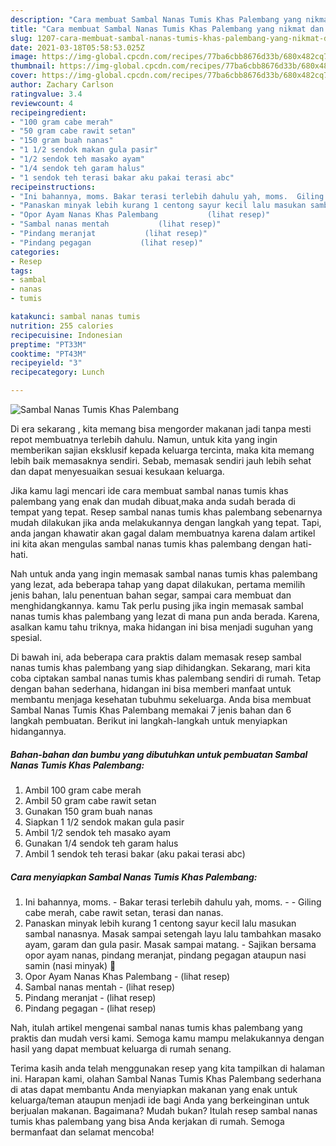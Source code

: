 ```yaml
---
description: "Cara membuat Sambal Nanas Tumis Khas Palembang yang nikmat dan Mudah Dibuat"
title: "Cara membuat Sambal Nanas Tumis Khas Palembang yang nikmat dan Mudah Dibuat"
slug: 1207-cara-membuat-sambal-nanas-tumis-khas-palembang-yang-nikmat-dan-mudah-dibuat
date: 2021-03-18T05:58:53.025Z
image: https://img-global.cpcdn.com/recipes/77ba6cbb8676d33b/680x482cq70/sambal-nanas-tumis-khas-palembang-foto-resep-utama.jpg
thumbnail: https://img-global.cpcdn.com/recipes/77ba6cbb8676d33b/680x482cq70/sambal-nanas-tumis-khas-palembang-foto-resep-utama.jpg
cover: https://img-global.cpcdn.com/recipes/77ba6cbb8676d33b/680x482cq70/sambal-nanas-tumis-khas-palembang-foto-resep-utama.jpg
author: Zachary Carlson
ratingvalue: 3.4
reviewcount: 4
recipeingredient:
- "100 gram cabe merah"
- "50 gram cabe rawit setan"
- "150 gram buah nanas"
- "1 1/2 sendok makan gula pasir"
- "1/2 sendok teh masako ayam"
- "1/4 sendok teh garam halus"
- "1 sendok teh terasi bakar aku pakai terasi abc"
recipeinstructions:
- "Ini bahannya, moms. Bakar terasi terlebih dahulu yah, moms.  Giling cabe merah, cabe rawit setan, terasi dan nanas."
- "Panaskan minyak lebih kurang 1 centong sayur kecil lalu masukan sambal nanasnya. Masak sampai setengah layu lalu tambahkan masako ayam, garam dan gula pasir. Masak sampai matang. Sajikan bersama opor ayam nanas, pindang meranjat, pindang pegagan ataupun nasi samin (nasi minyak) 🤭"
- "Opor Ayam Nanas Khas Palembang           (lihat resep)"
- "Sambal nanas mentah           (lihat resep)"
- "Pindang meranjat           (lihat resep)"
- "Pindang pegagan           (lihat resep)"
categories:
- Resep
tags:
- sambal
- nanas
- tumis

katakunci: sambal nanas tumis 
nutrition: 255 calories
recipecuisine: Indonesian
preptime: "PT33M"
cooktime: "PT43M"
recipeyield: "3"
recipecategory: Lunch

---
```



![Sambal Nanas Tumis Khas Palembang](https://img-global.cpcdn.com/recipes/77ba6cbb8676d33b/680x482cq70/sambal-nanas-tumis-khas-palembang-foto-resep-utama.jpg)

Di era  sekarang , kita memang bisa mengorder makanan jadi tanpa mesti repot membuatnya terlebih dahulu. Namun, untuk kita yang ingin memberikan sajian eksklusif kepada keluarga tercinta, maka kita memang lebih baik memasaknya sendiri. Sebab, memasak sendiri jauh lebih sehat dan dapat menyesuaikan sesuai kesukaan keluarga.

Jika kamu lagi mencari ide cara membuat sambal nanas tumis khas palembang yang enak dan mudah dibuat,maka anda sudah berada di tempat yang tepat. Resep sambal nanas tumis khas palembang  sebenarnya mudah dilakukan jika anda melakukannya dengan langkah yang tepat. Tapi, anda jangan khawatir akan gagal dalam membuatnya 
karena dalam artikel ini kita akan mengulas sambal nanas tumis khas palembang dengan hati-hati.  



Nah untuk anda yang ingin memasak sambal nanas tumis khas palembang yang lezat, ada beberapa tahap yang dapat dilakukan, pertama memilih jenis bahan, lalu penentuan bahan segar, sampai cara membuat dan menghidangkannya. kamu Tak perlu pusing jika ingin memasak sambal nanas tumis khas palembang yang lezat di mana pun anda berada. Karena, asalkan kamu  tahu triknya, maka hidangan ini bisa menjadi suguhan yang spesial.

Di bawah ini, ada beberapa cara praktis  dalam memasak resep sambal nanas tumis khas palembang yang siap dihidangkan. Sekarang, mari kita coba ciptakan sambal nanas tumis khas palembang sendiri di rumah. Tetap dengan bahan sederhana, hidangan ini bisa memberi manfaat untuk membantu menjaga kesehatan tubuhmu sekeluarga. Anda bisa membuat Sambal Nanas Tumis Khas Palembang memakai 7 jenis bahan dan 6 langkah pembuatan. Berikut ini langkah-langkah untuk menyiapkan hidangannya.

<!--inarticleads1-->

##### Bahan-bahan dan bumbu yang dibutuhkan untuk pembuatan Sambal Nanas Tumis Khas Palembang:

1. Ambil 100 gram cabe merah
1. Ambil 50 gram cabe rawit setan
1. Gunakan 150 gram buah nanas
1. Siapkan 1 1/2 sendok makan gula pasir
1. Ambil 1/2 sendok teh masako ayam
1. Gunakan 1/4 sendok teh garam halus
1. Ambil 1 sendok teh terasi bakar (aku pakai terasi abc)




<!--inarticleads2-->

##### Cara menyiapkan Sambal Nanas Tumis Khas Palembang:

1. Ini bahannya, moms. - Bakar terasi terlebih dahulu yah, moms. -  - Giling cabe merah, cabe rawit setan, terasi dan nanas.
1. Panaskan minyak lebih kurang 1 centong sayur kecil lalu masukan sambal nanasnya. Masak sampai setengah layu lalu tambahkan masako ayam, garam dan gula pasir. Masak sampai matang. - Sajikan bersama opor ayam nanas, pindang meranjat, pindang pegagan ataupun nasi samin (nasi minyak) 🤭
1. Opor Ayam Nanas Khas Palembang -           (lihat resep)
1. Sambal nanas mentah -           (lihat resep)
1. Pindang meranjat -           (lihat resep)
1. Pindang pegagan -           (lihat resep)




Nah, itulah artikel mengenai  sambal nanas tumis khas palembang  yang praktis dan mudah versi kami. Semoga kamu mampu melakukannya dengan hasil yang dapat membuat keluarga di rumah senang. 

Terima kasih anda telah menggunakan resep yang kita tampilkan di halaman ini. Harapan kami, olahan  Sambal Nanas Tumis Khas Palembang sederhana di atas dapat membantu Anda menyiapkan makanan yang enak untuk keluarga/teman ataupun menjadi ide bagi Anda yang berkeinginan untuk berjualan makanan. Bagaimana? Mudah bukan? Itulah resep sambal nanas tumis khas palembang yang bisa Anda kerjakan di rumah. Semoga bermanfaat dan selamat mencoba!

